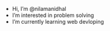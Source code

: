 -  Hi, I’m @nilamanidhal
-  I’m interested in problem solving
-  I’m currently learning web devloping


<!---
nilamanidhal/nilamanidhal is a ✨ special ✨ repository because its `README.md` (this file) appears on your GitHub profile.
You can click the Preview link to take a look at your changes.
--->
